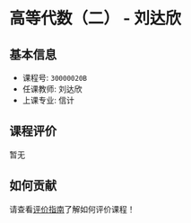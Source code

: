 # 高等代数（二） - 刘达欣

## 基本信息

- 课程号: `30000020B`
- 任课教师: 刘达欣
- 上课专业: 信计

## 课程评价

暂无

## 如何贡献

请查看[评价指南](../how-to-comment.md)了解如何评价课程！
